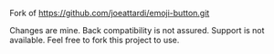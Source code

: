 Fork of https://github.com/joeattardi/emoji-button.git

Changes are mine. Back compatibility is not assured. Support is not available. Feel free to fork this project to use.
